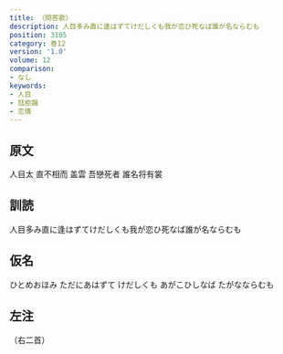 ```yaml
---
title: （問答歌）
description: 人目多み直に逢はずてけだしくも我が恋ひ死なば誰が名ならむも
position: 3105
category: 巻12
version: '1.0'
volume: 12
comparison:
- なし
keywords:
- 人目
- 尫柜蹋
- 恋情
---
```


## 原文

人目太 直不相而 盖雲 吾戀死者 誰名将有裳

## 訓読

人目多み直に逢はずてけだしくも我が恋ひ死なば誰が名ならむも

## 仮名

ひとめおほみ ただにあはずて けだしくも あがこひしなば たがなならむも

## 左注

（右二首）

